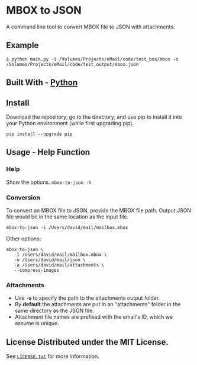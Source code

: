 # MBOX to JSON

A command line tool to convert MBOX file to JSON with attachments.
  
## Example 
```
$ python main.py -i /Volumes/Projects/eMail/code/test_box/mbox -o /Volumes/Projects/eMail/code/test_output/mbox.json
```

## Built With \- [Python](https://www.python.org/)

## Install
Download the repository, go to the directory, and use pip to install it into your Python environment (while first upgrading pip).
```
pip install --upgrade pip
```  

## Usage \- Help Function 

### Help
Show the options.
```mbox-to-json -h ``` 

### Conversion
To convert an MBOX file to JSON, provide the MBOX file path. Output JSON file would be in
the same location as the input file. 
```
mbox-to-json -i /Users/david/mail/mailbox.mbox
``` 

Other options:
```
mbox-to-json \
   -i /Users/david/mail/mailbox.mbox \
   -o /Users/david/mail/json \
   -a /Users/david/mail/attachments \
   --compress-images
``` 

### Attachments
- Use **`-a`** to specify the path to the attachments output folder.
- By **default** the attachments are put in an "attachments" folder in the same directory as the JSON file.
- Attachment file names are prefixed with the email's ID, which we assume is unique.

## License Distributed under the MIT License. 
See [`LICENSE.txt`](https://github.com/PS1607/mbox-to-json/blob/main/LICENSE.txt) for more information.